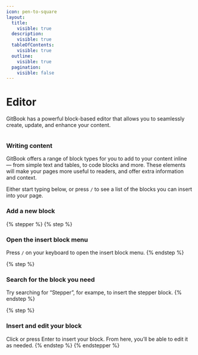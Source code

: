 ```yaml
---
icon: pen-to-square
layout:
  title:
    visible: true
  description:
    visible: true
  tableOfContents:
    visible: true
  outline:
    visible: true
  pagination:
    visible: false
---
```


# Editor

GitBook has a powerful block-based editor that allows you to seamlessly create, update, and enhance your content.

<figure><img src="https://gitbookio.github.io/onboarding-template-images/editor-hero.png" alt=""><figcaption></figcaption></figure>

### Writing content

GitBook offers a range of block types for you to add to your content inline — from simple text and tables, to code blocks and more. These elements will make your pages more useful to readers, and offer extra information and context.

Either start typing below, or press `/` to see a list of the blocks you can insert into your page.

### Add a new block

{% stepper %}
{% step %}
### Open the insert block menu

Press `/` on your keyboard to open the insert block menu.
{% endstep %}

{% step %}
### Search for the block you need&#x20;

Try searching for “Stepper”, for exampe, to insert the stepper block.
{% endstep %}

{% step %}
### Insert and edit your block

Click or press Enter to insert your block. From here, you’ll be able to edit it as needed.
{% endstep %}
{% endstepper %}

